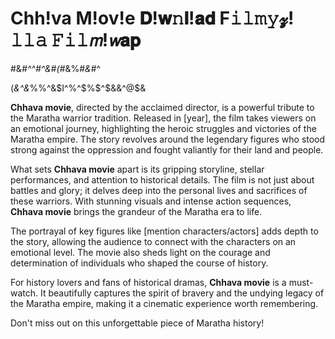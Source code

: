 # Chh!va M!ov!e 𝐃!𝐰𝚗𝐥!𝐚𝐝 F𝚒𝚕𝚖𝚢𝔃!𝚕𝚕𝚊 𝙵𝚒𝚕𝘮!𝘸𝐚𝐩 
$%^&*(%^&*(%^&*)(^%&#^%$#&*#^^#^&#(#*&%#*&*#^

(*&^&*%%^&$I^%^$%$^$&&^@$&

**Chhava movie**, directed by the acclaimed director, is a powerful tribute to the Maratha warrior tradition. Released in [year], the film takes viewers on an emotional journey, highlighting the heroic struggles and victories of the Maratha empire. The story revolves around the legendary figures who stood strong against the oppression and fought valiantly for their land and people.

What sets **Chhava movie** apart is its gripping storyline, stellar performances, and attention to historical details. The film is not just about battles and glory; it delves deep into the personal lives and sacrifices of these warriors. With stunning visuals and intense action sequences, **Chhava movie** brings the grandeur of the Maratha era to life.

The portrayal of key figures like [mention characters/actors] adds depth to the story, allowing the audience to connect with the characters on an emotional level. The movie also sheds light on the courage and determination of individuals who shaped the course of history.

For history lovers and fans of historical dramas, **Chhava movie** is a must-watch. It beautifully captures the spirit of bravery and the undying legacy of the Maratha empire, making it a cinematic experience worth remembering.

Don't miss out on this unforgettable piece of Maratha history!

